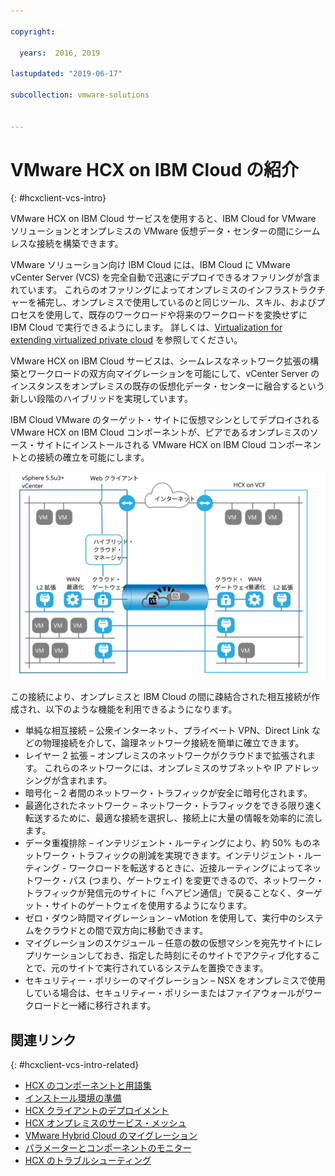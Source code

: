 ```yaml
---

copyright:

  years:  2016, 2019

lastupdated: "2019-06-17"

subcollection: vmware-solutions


---
```


# VMware HCX on IBM Cloud の紹介
{: #hcxclient-vcs-intro}

VMware HCX on IBM Cloud サービスを使用すると、IBM Cloud for VMware ソリューションとオンプレミスの VMware 仮想データ・センターの間にシームレスな接続を構築できます。

VMware ソリューション向け IBM Cloud には、IBM Cloud に VMware vCenter Server (VCS) を完全自動で迅速にデプロイできるオファリングが含まれています。 これらのオファリングによってオンプレミスのインフラストラクチャーを補完し、オンプレミスで使用しているのと同じツール、スキル、およびプロセスを使用して、既存のワークロードや将来のワークロードを変換せずに IBM Cloud で実行できるようにします。 詳しくは、[Virtualization for extending virtualized private cloud](https://www.ibm.com/cloud/garage/architectures/virtualizationArchitecture) を参照してください。

VMware HCX on IBM Cloud サービスは、シームレスなネットワーク拡張の構築とワークロードの双方向マイグレーションを可能にして、vCenter Server のインスタンスをオンプレミスの既存の仮想化データ・センターに融合するという新しい段階のハイブリッドを実現しています。

IBM Cloud VMware のターゲット・サイトに仮想マシンとしてデプロイされる VMware HCX on IBM Cloud コンポーネントが、ピアであるオンプレミスのソース・サイトにインストールされる VMware HCX on IBM Cloud コンポーネントとの接続の確立を可能にします。

![VMware vCenter Server – ハイブリッド・クラウド・サービス](../../images/cloudfoundation_hybrid_cloud_services.svg "VMware vCenter Server – ハイブリッド・クラウド・サービス")

この接続により、オンプレミスと IBM Cloud の間に疎結合された相互接続が作成され、以下のような機能を利用できるようになります。
* 単純な相互接続 – 公衆インターネット、プライベート VPN、Direct Link などの物理接続を介して、論理ネットワーク接続を簡単に確立できます。
* レイヤー 2 拡張 – オンプレミスのネットワークがクラウドまで拡張されます。 これらのネットワークには、オンプレミスのサブネットや IP アドレッシングが含まれます。
* 暗号化 – 2 者間のネットワーク・トラフィックが安全に暗号化されます。
* 最適化されたネットワーク – ネットワーク・トラフィックをできる限り速く転送するために、最適な接続を選択し、接続上に大量の情報を効率的に流します。
* データ重複排除 – インテリジェント・ルーティングにより、約 50% ものネットワーク・トラフィックの削減を実現できます。インテリジェント・ルーティング - ワークロードを転送するときに、近接ルーティングによってネットワーク・パス (つまり、ゲートウェイ) を変更できるので、ネットワーク・トラフィックが発信元のサイトに「ヘアピン通信」で戻ることなく、ターゲット・サイトのゲートウェイを使用するようになります。
* ゼロ・ダウン時間マイグレーション – vMotion を使用して、実行中のシステムをクラウドとの間で双方向に移動できます。
* マイグレーションのスケジュール – 任意の数の仮想マシンを宛先サイトにレプリケーションしておき、指定した時刻にそのサイトでアクティブ化することで、元のサイトで実行されているシステムを置換できます。
* セキュリティー・ポリシーのマイグレーション – NSX をオンプレミスで使用している場合は、セキュリティー・ポリシーまたはファイアウォールがワークロードと一緒に移行されます。

## 関連リンク
{: #hcxclient-vcs-intro-related}

* [HCX のコンポーネントと用語集](/docs/services/vmwaresolutions/services?topic=vmware-solutions-hcxclient-components)
* [インストール環境の準備](/docs/services/vmwaresolutions/services?topic=vmware-solutions-hcxclient-planning-prep-install)
* [HCX クライアントのデプロイメント](/docs/services/vmwaresolutions/services?topic=vmware-solutions-hcxclient-vcs-client-deployment)
* [HCX オンプレミスのサービス・メッシュ](/docs/services/vmwaresolutions/services?topic=vmware-solutions-hcxclient-vcs-mesh-deployment)
* [VMware Hybrid Cloud のマイグレーション](/docs/services/vmwaresolutions/services?topic=vmware-solutions-hcxclient-migrations)
* [パラメーターとコンポーネントのモニター](/docs/services/vmwaresolutions/services?topic=vmware-solutions-hcxclient-monitoring)
* [HCX のトラブルシューティング](/docs/services/vmwaresolutions/services?topic=vmware-solutions-hcxclient-troubleshooting)
